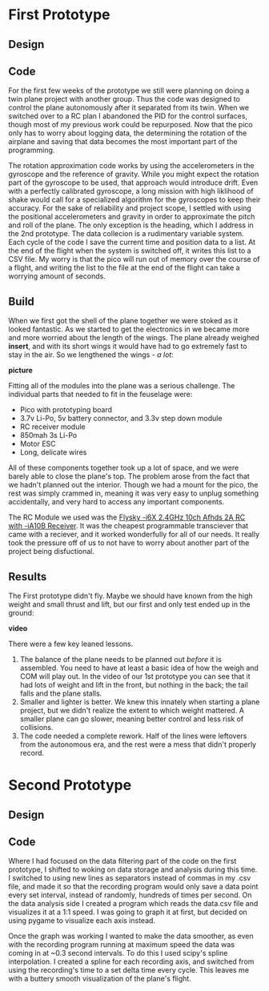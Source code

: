 # First Prototype

## Design

## Code

For the first few weeks of the prototype we still were planning on doing a twin plane project with another group. Thus the code was designed to control the plane autonomously after it separated from its twin. When we switched over to a RC plan I abandoned the PID for the control surfaces, though most of my previous work could be repurposed. Now that the pico only has to worry about logging data, the determining the rotation of the airplane and saving that data becomes the most important part of the programming.

The rotation approximation code works by using the accelerometers in the gyroscope and the reference of gravity. While you might expect the rotation part of the gyroscope to be used, that approach would introduce drift. Even with a perfectly calibrated gyroscope, a long mission with high liklihood of shake would call for a specialized algorithm for the gyroscopes to keep their accuracy. For the sake of reliability and project scope, I settled with using the positional accelerometers and gravity in order to approximate the pitch and roll of the plane. The only exception is the heading, which I address in the 2nd prototype. The data collecion is a rudimentary variable system. Each cycle of the code I save the current time and position data to a list. At the end of the flight when the system is switched off, it writes this list to a CSV file. My worry is that the pico will run out of memory over the course of a flight, and writing the list to the file at the end of the flight can take a worrying amount of seconds.

## Build

When we first got the shell of the plane together we were stoked as it looked fantastic. As we started to get the electronics in we became more and more worried about the length of the wings. The plane already weighed **insert**, and with its short wings it would have had to go extremely fast to stay in the air. So we lengthened the wings - *a lot*:

**picture**

Fitting all of the modules into the plane was a serious challenge. The individual parts that needed to fit in the feuselage were: 
- Pico with prototyping board
- 3.7v Li-Po, 5v battery connector, and 3.3v step down module
- RC receiver module
- 850mah 3s Li-Po
- Motor ESC
- Long, delicate wires

All of these components together took up a lot of space, and we were barely able to close the plane's top. The problem arose from the fact that we hadn't planned out the interior. Though we had a mount for the pico, the rest was simply crammed in, meaning it was very easy to unplug something accidentally, and very hard to access any important components.

The RC Module we used was the [Flysky -i6X 2.4GHz 10ch Afhds 2A RC with -iA10B Receiver](https://www.flysky-cn.com/fsi6x). It was the cheapest programmable transciever that came with a reciever, and it worked wonderfully for all of our needs. It really took the pressure off of us to not have to worry about another part of the project being disfuctional.

## Results

The First prototype didn't fly. Maybe we should have known from the high weight and small thrust and lift, but our first and only test ended up in the ground:

**video**

There were a few key leaned lessons.
1. The balance of the plane needs to be planned out *before* it is assembled. You need to have at least a basic idea of how the weigh and COM will play out. In the video of our 1st prototype you can see that it had lots of weight and lift in the front, but nothing in the back; the tail falls and the plane stalls.
2. Smaller and lighter is better. We knew this innately when starting a plane project, but we didn't realize the extent to which weight mattered. A smaller plane can go slower, meaning better control and less risk of collisions.
3. The code needed a complete rework. Half of the lines were leftovers from the autonomous era, and the rest were a mess that didn't properly record.

# Second Prototype

## Design

## Code

Where I had focused on the data filtering part of the code on the first prototype, I shifted to woking on data storage and analysis during this time. I switched to using new lines as separators instead of commas in my .csv file, and made it so that the recording program would only save a data point every set interval, instead of randomly, hundreds of times per second. On the data analysis side I created a program which reads the data.csv file and visualizes it at a 1:1 speed. I was going to graph it at first, but decided on using pygame to visualize each axis instead.

Once the graph was working I wanted to make the data smoother, as even with the recording program running at maximum speed the data was coming in at ~0.3 second intervals. To do this I used scipy's spline interpolation. I created a spline for each recording axis, and switched from using the recording's time to a set delta time every cycle. This leaves me with a buttery smooth visualization of the plane's flight.


